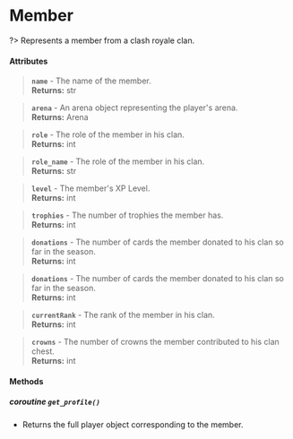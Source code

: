 # Member
?> Represents a member from a clash royale clan.

#### Attributes
> **`name`** - The name of the member.      
**Returns:** str

> **`arena`** - An arena object representing the player's arena.    
**Returns:** Arena

> **`role`** - The role of the member in his clan.    
**Returns:** int

> **`role_name`** - The role of the member in his clan.    
**Returns:** str

> **`level`** - The member's XP Level.    
**Returns:** int

> **`trophies`** - The number of trophies the member has.     
**Returns:** int

> **`donations`** - The number of cards the member donated to his clan so far in the season.    
**Returns:** int

> **`donations`** - The number of cards the member donated to his clan so far in the season.    
**Returns:** int

> **`currentRank`** - The rank of the member in his clan.    
**Returns:** int

> **`crowns`** - The number of crowns the member contributed to his clan chest.    
**Returns:** int

#### Methods

##### *coroutine* **`get_profile()`**
  * Returns the full player object corresponding to the member.
